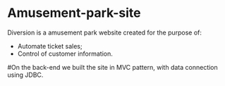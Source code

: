# Amusement-park-site
Diversion is a amusement park website created for the purpose of: 

- Automate ticket sales;
- Control of customer information.

#On the back-end we built the site in MVC pattern, with data connection using JDBC.
